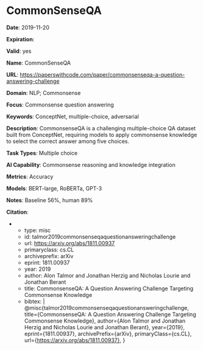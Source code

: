 # CommonSenseQA

**Date**: 2019-11-20

**Expiration**: 

**Valid**: yes

**Name**: CommonSenseQA

**URL**: https://paperswithcode.com/paper/commonsenseqa-a-question-answering-challenge

**Domain**: NLP; Commonsense

**Focus**: Commonsense question answering

**Keywords**: ConceptNet, multiple-choice, adversarial

**Description**: CommonsenseQA is a challenging multiple-choice QA dataset built from ConceptNet, requiring models to apply commonsense knowledge to select the correct answer  among five choices. 

**Task Types**: Multiple choice

**AI Capability**: Commonsense reasoning and knowledge integration

**Metrics**: Accuracy

**Models**: BERT-large, RoBERTa, GPT-3

**Notes**: Baseline 56%, human 89%

**Citation**:

-
  - type: misc
  - id: talmor2019commonsenseqaquestionansweringchallenge
  - url: https://arxiv.org/abs/1811.00937
  - primaryclass: cs.CL
  - archiveprefix: arXiv
  - eprint: 1811.00937
  - year: 2019
  - author: Alon Talmor and Jonathan Herzig and Nicholas Lourie and Jonathan Berant
  - title: CommonsenseQA: A Question Answering Challenge Targeting Commonsense Knowledge
  - bibtex: |
      @misc{talmor2019commonsenseqaquestionansweringchallenge,
        title={CommonsenseQA: A Question Answering Challenge Targeting Commonsense Knowledge}, 
        author={Alon Talmor and Jonathan Herzig and Nicholas Lourie and Jonathan Berant},
        year={2019},
        eprint={1811.00937},
        archivePrefix={arXiv},
        primaryClass={cs.CL},
        url={https://arxiv.org/abs/1811.00937}, 
      }

